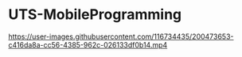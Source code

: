 # UTS-MobileProgramming

https://user-images.githubusercontent.com/116734435/200473653-c416da8a-cc56-4385-962c-026133df0b14.mp4

